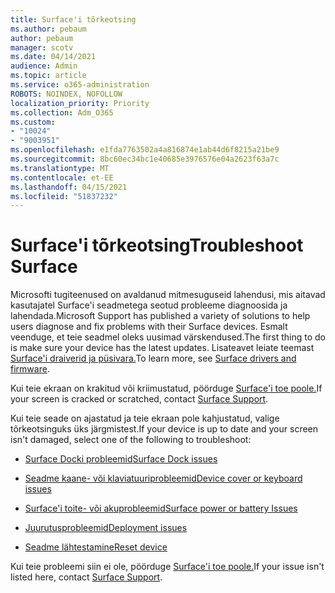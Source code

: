 ```yaml
---
title: Surface'i tõrkeotsing
ms.author: pebaum
author: pebaum
manager: scotv
ms.date: 04/14/2021
audience: Admin
ms.topic: article
ms.service: o365-administration
ROBOTS: NOINDEX, NOFOLLOW
localization_priority: Priority
ms.collection: Adm_O365
ms.custom:
- "10024"
- "9003951"
ms.openlocfilehash: e1fda7763502a4a816874e1ab44d6f8215a21be9
ms.sourcegitcommit: 8bc60ec34bc1e40685e3976576e04a2623f63a7c
ms.translationtype: MT
ms.contentlocale: et-EE
ms.lasthandoff: 04/15/2021
ms.locfileid: "51837232"
---
```

# <a name="troubleshoot-surface"></a><span data-ttu-id="5701e-102">Surface'i tõrkeotsing</span><span class="sxs-lookup"><span data-stu-id="5701e-102">Troubleshoot Surface</span></span>

<span data-ttu-id="5701e-103">Microsofti tugiteenused on avaldanud mitmesuguseid lahendusi, mis aitavad kasutajatel Surface'i seadmetega seotud probleeme diagnoosida ja lahendada.</span><span class="sxs-lookup"><span data-stu-id="5701e-103">Microsoft Support has published a variety of solutions to help users diagnose and fix problems with their Surface devices.</span></span> <span data-ttu-id="5701e-104">Esmalt veenduge, et teie seadmel oleks uusimad värskendused.</span><span class="sxs-lookup"><span data-stu-id="5701e-104">The first thing to do is make sure your device has the latest updates.</span></span> <span data-ttu-id="5701e-105">Lisateavet leiate teemast [Surface'i draiverid ja püsivara.](https://docs.microsoft.com/surface/support-solutions-surface#surface-drivers-and-firmware)</span><span class="sxs-lookup"><span data-stu-id="5701e-105">To learn more, see [Surface drivers and firmware](https://docs.microsoft.com/surface/support-solutions-surface#surface-drivers-and-firmware).</span></span>

<span data-ttu-id="5701e-106">Kui teie ekraan on krakitud või kriimustatud, pöörduge [Surface'i toe poole.](https://docs.microsoft.com/surface/contact-surface-support?tabs=online)</span><span class="sxs-lookup"><span data-stu-id="5701e-106">If your screen is cracked or scratched, contact [Surface Support](https://docs.microsoft.com/surface/contact-surface-support?tabs=online).</span></span>

<span data-ttu-id="5701e-107">Kui teie seade on ajastatud ja teie ekraan pole kahjustatud, valige tõrkeotsinguks üks järgmistest.</span><span class="sxs-lookup"><span data-stu-id="5701e-107">If your device is up to date and your screen isn't damaged, select one of the following to troubleshoot:</span></span>
 
- [<span data-ttu-id="5701e-108">Surface Docki probleemid</span><span class="sxs-lookup"><span data-stu-id="5701e-108">Surface Dock issues</span></span>](https://docs.microsoft.com/surface/support-solutions-surface#surface-dock-issues)
 
- [<span data-ttu-id="5701e-109">Seadme kaane- või klaviatuuriprobleemid</span><span class="sxs-lookup"><span data-stu-id="5701e-109">Device cover or keyboard issues</span></span>](https://support.microsoft.com/sbs/surface/troubleshoot-your-surface-type-cover-or-keyboard-5b7ed1a7-bedd-5164-94a7-87f8e95df3fe?)
 
- [<span data-ttu-id="5701e-110">Surface'i toite- või akuprobleemid</span><span class="sxs-lookup"><span data-stu-id="5701e-110">Surface power or battery Issues</span></span>](https://docs.microsoft.com/surface/support-solutions-surface#surface-power-or-battery-issues)
 
- [<span data-ttu-id="5701e-111">Juurutusprobleemid</span><span class="sxs-lookup"><span data-stu-id="5701e-111">Deployment issues</span></span>](https://docs.microsoft.com/surface/support-solutions-surface#deployment-issues)
 
- [<span data-ttu-id="5701e-112">Seadme lähtestamine</span><span class="sxs-lookup"><span data-stu-id="5701e-112">Reset device</span></span>](https://docs.microsoft.com/surface/support-solutions-surface#reset-device)

<span data-ttu-id="5701e-113">Kui teie probleemi siin ei ole, pöörduge [Surface'i toe poole.](https://docs.microsoft.com/surface/contact-surface-support?tabs=online)</span><span class="sxs-lookup"><span data-stu-id="5701e-113">If your issue isn't listed here, contact [Surface Support](https://docs.microsoft.com/surface/contact-surface-support?tabs=online).</span></span>

